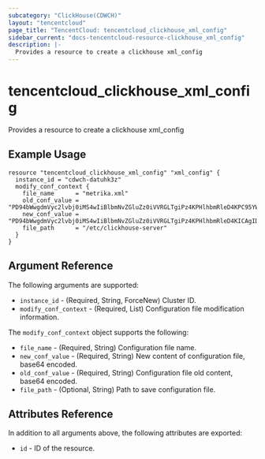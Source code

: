 ```yaml
---
subcategory: "ClickHouse(CDWCH)"
layout: "tencentcloud"
page_title: "TencentCloud: tencentcloud_clickhouse_xml_config"
sidebar_current: "docs-tencentcloud-resource-clickhouse_xml_config"
description: |-
  Provides a resource to create a clickhouse xml_config
---
```


# tencentcloud_clickhouse_xml_config

Provides a resource to create a clickhouse xml_config

## Example Usage

```hcl
resource "tencentcloud_clickhouse_xml_config" "xml_config" {
  instance_id = "cdwch-datuhk3z"
  modify_conf_context {
    file_name      = "metrika.xml"
    old_conf_value = "PD94bWwgdmVyc2lvbj0iMS4wIiBlbmNvZGluZz0iVVRGLTgiPz4KPHlhbmRleD4KPC95YW5kZXg+Cg=="
    new_conf_value = "PD94bWwgdmVyc2lvbj0iMS4wIiBlbmNvZGluZz0iVVRGLTgiPz4KPHlhbmRleD4KICAgIDx6b29rZWVwZXItc2VydmVycz4KICAgIDwvem9va2VlcGVyLXNlcnZlcnM+CjwveWFuZGV4Pgo="
    file_path      = "/etc/clickhouse-server"
  }
}
```

## Argument Reference

The following arguments are supported:

* `instance_id` - (Required, String, ForceNew) Cluster ID.
* `modify_conf_context` - (Required, List) Configuration file modification information.

The `modify_conf_context` object supports the following:

* `file_name` - (Required, String) Configuration file name.
* `new_conf_value` - (Required, String) New content of configuration file, base64 encoded.
* `old_conf_value` - (Required, String) Configuration file old content, base64 encoded.
* `file_path` - (Optional, String) Path to save configuration file.

## Attributes Reference

In addition to all arguments above, the following attributes are exported:

* `id` - ID of the resource.



